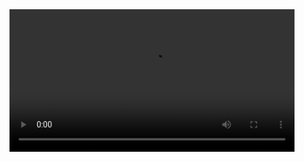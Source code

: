 <div class="myvideo">
   <video  style="display:block; width:100%; height:auto;" autoplay controls loop="loop">
       <source src="https://github.com/Neil-Tong/Neil-Tong.github.io/blob/main/neil.mp4" type="video/mp4" />
   </video>
</div>
